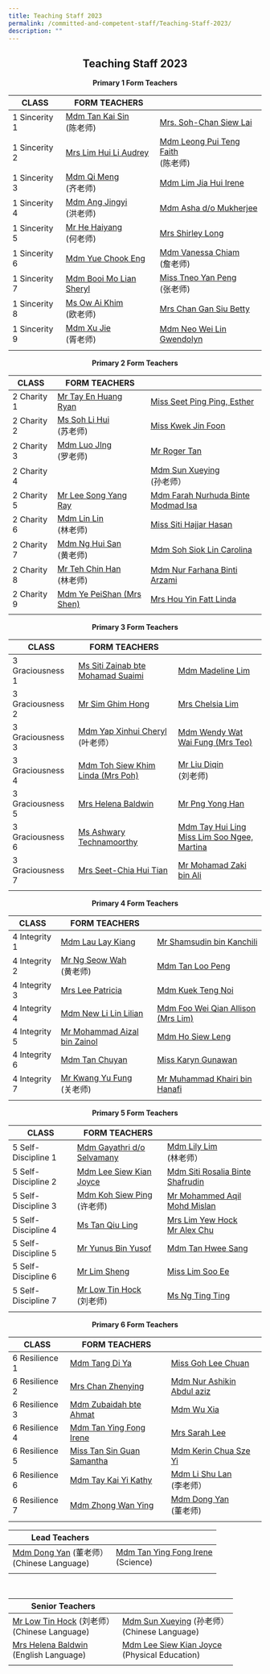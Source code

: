 ```yaml
---
title: Teaching Staff 2023
permalink: /committed-and-competent-staff/Teaching-Staff-2023/
description: ""
---
```

## <center>Teaching Staff 2023</center>

**<center>Primary 1 Form Teachers</center>**

| CLASS  | FORM TEACHERS ||
| -------- | -------- | -------- |
 | 1 Sincerity 1 | <a href="mailto:tan_kai_sin@moe.edu.sg">Mdm Tan Kai Sin </a><br>(陈老师)| <a href="mailto:soh-chan_siew_lai@moe.edu.sg">Mrs. Soh-Chan Siew Lai</a> |
| 1 Sincerity 2 | <a href="mailto:kan_hui_li_audrey@moe.edu.sg"> Mrs Lim Hui Li Audrey</a> | <a href="mailto:faith_leong_pui_teng@moe.edu.sg">Mdm Leong Pui Teng Faith </a><br>(陈老师)|
| 1 Sincerity 3 | <a href="mailto:qi_meng@moe.edu.sg">Mdm Qi Meng </a><br>(齐老师)| <a href="mailto:lim_jia_hui@moe.edu.sg">Mdm Lim Jia Hui Irene</a> |
| 1 Sincerity 4 | <a href="mailto:ang_jingyi@moe.edu.sg">Mdm Ang Jingyi </a><br>(洪老师)| <a href="mailto:asha_mukherjee_dula@moe.edu.sg">Mdm Asha d/o Mukherjee</a> |
| 1 Sincerity 5 | <a href="mailto:he_haiyang@moe.edu.sg">Mr He Haiyang </a><br>(何老师)| <a href="mailto:shirley_loo_bee_leng@moe.edu.sg">Mrs Shirley Long</a>|
| 1 Sincerity 6 | <a href="mailto:yue_chook_eng@moe.edu.sg">Mdm Yue Chook Eng</a> | <a href="mailto:vanessa_chiam_yunn_shyuan@moe.edu.sg">Mdm Vanessa Chiam </a><br>(詹老师)|
| 1 Sincerity 7 | <a href="mailto:booi_mo_lian@moe.edu.sg">Mdm Booi Mo Lian Sheryl</a> |<a href="mailto:tneo_yan_peng@moe.edu.sg">Miss Tneo Yan Peng </a><br>(张老师) |
| 1 Sincerity 8 | <a href="mailto:ow_ai_khim@moe.edu.sg">Ms Ow Ai Khim </a><br>(欧老师) | <a href="mailto:chan_gan_siu@moe.edu.sg">Mrs Chan Gan Siu Betty</a>|
| 1 Sincerity 9 | <a href="mailto:xu_jie@moe.edu.sg">Mdm Xu Jie</a><br>(胥老师) | <a href="mailto: neo_wei_lin_gwendolyn@moe.edu.sg">Mdm Neo Wei Lin Gwendolyn</a>|
|||


**<center>Primary 2 Form Teachers</center>**

| CLASS  | FORM TEACHERS ||
| -------- | -------- | -------- |
| 2 Charity 1 | <a href="mailto:ryan_tay_en_huang@moe.edu.sg">Mr Tay En Huang Ryan </a>| <a href="mailto:seet_ping_ping_esther@moe.edu.sg">Miss Seet Ping Ping, Esther</a> |
| 2 Charity 2 | <a href="mailto:soh_li_hui@moe.edu.sg"> Ms Soh Li Hui </a><br>(苏老师) | <a href="mailto:kwek_jin_foon@moe.edu.sg">Miss Kwek Jin Foon</a>|
| 2 Charity 3 | <a href="mailto:lou_jing@moe.edu.sg">Mdm Luo JIng </a><br>(罗老师)| <a href="mailto:tan_cher_hui_roger@moe.edu.sg">Mr Roger Tan |
| 2 Charity 4 || </a><a href="mailto:sun_xueying@moe.edu.sg">Mdm Sun Xueying </a><br> (孙老师）|
| 2 Charity 5 | <a href="mailto:lee_song_yang@moe.edu.sg">Mr Lee Song Yang Ray</a> |<a href="mailto:farah_nurhuda_mohmad_isa@moe.edu.sg">Mdm Farah Nurhuda Binte Modmad Isa</a>|
| 2 Charity 6 | <a href="mailto:lin_lin@moe.edu.sg">Mdm Lin Lin </a><br>(林老师) | <a href="mailto:Siti_hajjar_hasan@moe.edu.sg">Miss Siti Hajjar Hasan</a>|
| 2 Charity 7 | <a href="mailto:ng_hui_san@moe.edu.sg">Mdm Ng Hui San </a><br>(黄老师)| <a href="mailto:soh_siok_lin_carolina@moe.edu.sg">Mdm Soh Siok Lin Carolina </a>|
| 2 Charity 8 | <a href="mailto:teh_chin_han@moe.edu.sg">Mr Teh Chin Han </a><br>(林老师) <br> |<a href="mailto:nur_farhana_arzami@moe.edu.sg">Mdm Nur Farhana Binti Arzami </a>|
| 2 Charity 9 |<a href="mailto:ye_peishan@moe.edu.sg">Mdm Ye PeiShan (Mrs Shen)</a> |<a href="mailto: hou_yin_fatt@moe.edu.sg">Mrs Hou Yin Fatt Linda</a>|
|||
	

**<center>Primary 3 Form Teachers</center>**

| CLASS  | FORM TEACHERS ||
| -------- | -------- | -------- |
| 3 Graciousness 1 |<a href="mailto:siti_zainab_mohamed_suaimi@moe.edu.sg">Ms Siti Zainab bte Mohamad Suaimi </a>| <a href="mailto:madeline_lim_jia_min@moe.edu.sg">Mdm Madeline Lim </a>  |
| 3 Graciousness 2 |<a href="mailto:sim_ghim_hong@moe.edu.sg"> Mr Sim Ghim Hong</a>| <a href="mailto:chelsia_limmoe.edu.sg@moe.edu.sg">Mrs Chelsia Lim </a><br>|
| 3 Graciousness 3 | <a href="mailto:cheryl_yap_xinhui@moe.edu.sg">Mdm Yap Xinhui Cheryl </a><br>(叶老师）| <a href="mailto:wat_wai_fung@moe.edu.sg">Mdm Wendy Wat Wai Fung (Mrs Teo)</a> |
| 3 Graciousness 4 | <a href="mailto:toh_siew_khim@moe.edu.sg">Mdm Toh Siew Khim Linda (Mrs Poh)</a> | <a href="mailto:liu_diqin@moe.edu.sg">Mr Liu Diqin </a><br>(刘老师) |
| 3 Graciousness 5 | <a href="mailto:helena_baldwin@moe.edu.sg">Mrs Helena Baldwin</a>|<a href="mailto:png_yong_han@moe.edu.sg">Mr Png Yong Han</a>|
| 3 Graciousness 6 | <a href="mailto:technamoorthy_ashwary@moe.edu.sg">Ms Ashwary Technamoorthy</a>|<a href="mailto:cherlyn_renee_tay_hui@moe.edu.sg">Mdm Tay Hui Ling </a><br><a href="mailto:lim_soo_ngee_martina@moe.edu.sg">Miss Lim Soo Ngee, Martina </a>|
| 3 Graciousness 7 | <a href="mailto:chia_hui_tian@moe.edu.sg">Mrs Seet-Chia Hui Tian</a> | <a href="mailto:mohamad_zaki_ali@moe.edu.sg">Mr Mohamad Zaki bin Ali </a>|
|||


**<center>Primary 4 Form Teachers</center>**

| CLASS  | FORM TEACHERS ||
| -------- | -------- | -------- |
| 4 Integrity 1 | <a href="mailto:lau_lay_kiang@moe.edu.sg">Mdm Lau Lay Kiang</a>| <a href="mailto:shamsudin_kanchil@moe.edu.sg">Mr Shamsudin bin Kanchili</a> |
| 4 Integrity 2 |<a href="mailto:ng_swoe_wah@moe.edu.sg"> Mr Ng Seow Wah </a><br>(黄老师)| <a href="mailto:tan_loo_peng@moe.edu.sg">Mdm Tan Loo Peng</a>|
| 4 Integrity 3 | <a href="mailto:lee_patricia@moe.edu.sg">Mrs Lee Patricia</a>| <a href="mailto:kuek_teng_noi@moe.edu.sg">Mdm Kuek Teng Noi</a> |
| 4 Integrity 4 | <a href="mailto:new_lilin_lilian@moe.edu.sg">Mdm New Li Lin Lilian</a>|<a href="mailto:allison_foo_wei_qian@moe.edu.sg">Mdm Foo Wei Qian Allison (Mrs Lim) </a>|
| 4 Integrity 5 |<a href="mailto:he_haiyang@moe.edu.sg">Mr Mohammad Aizal bin Zainol</a>| <a href="mailto:ho_siew_leng_1@moe.edu.sg">Mdm Ho Siew Leng</a>|
| 4 Integrity 6 | <a href="mailto:tan_chuyan@moe.edu.sg">Mdm Tan Chuyan</a>| <a href="mailto:karyn_gunawan@moe.edu.sg">Miss Karyn Gunawan</a>|
| 4 Integrity 7 | <a href="mailto:kwang_yu_fung@moe.edu.sg">Mr Kwang Yu Fung </a><br>(关老师)| <a href="mailto:muhammad_khairi_hanafi@moe.edu.sg">Mr Muhammad Khairi bin Hanafi</a> |
|||

**<center>Primary 5 Form Teachers</center>**

| CLASS  | FORM TEACHERS ||
| -------- | -------- | -------- |
| 5 Self-Discipline 1 | <a href="mailto:gayathri_selvamany@moe.edu.sg">Mdm Gayathri d/o Selvamany</a>| <a href="mailto:lily_lim_a@moe.edu.sg">Mdm Lily Lim </a><br> (林老师） |
| 5 Self-Discipline 2 | <a href="mailto:lee_siew_kian_joyce@moe.edu.sg"> Mdm Lee Siew Kian Joyce</a>| <a href="mailto:siti_rosalia_shafrudin@moe.edu.sg">Mdm Siti Rosalia Binte Shafrudin</a>|
| 5 Self-Discipline 3 | <a href="mailto:koh_siew_ping@moe.edu.sg">Mdm Koh Siew Ping </a><br>(许老师)| <a href="mailto:mohammed_aqil_mohd_mislan@moe.edu.sg">Mr Mohammed Aqil Mohd Mislan</a> |
| 5 Self-Discipline 4 |<a href="mailto:tan_qiu_ling@moe.edu.sg">	Ms Tan Qiu Ling</a>| <a href="mailto:lim_yew_hock@moe.edu.sg">Mrs Lim Yew Hock</a><br><a href="mailto:chu_yunfeng_alex@moe.edu.sg">Mr Alex Chu</a>|
| 5 Self-Discipline 5 | <a href="mailto:yunus_b_yusof@moe.edu.sg">Mr Yunus Bin Yusof</a>|<a href="mailto:tan_hwee_sang@moe.edu.sg">Mdm Tan Hwee Sang</a>|
| 5 Self-Discipline 6 | <a href="mailto:lim_sheng@moe.edu.sg">Mr Lim Sheng</a>| <a href="mailto:lim_soo_ee@moe.edu.sg">Miss Lim Soo Ee</a>|
| 5 Self-Discipline 7 | <a href="mailto:low_tin_hock@moe.edu.sg"> Mr Low Tin Hock </a><br>(刘老师)| <a href="mailto:ng_ting_ting_a@moe.edu.sg">Ms Ng Ting Ting</a>|
|||


**<center>Primary 6 Form Teachers</center>**
	
| CLASS  | FORM TEACHERS ||
| -------- | -------- | -------- |
| 6 Resilience 1 | <a href="mailto:tang_di_ya@moe.edu.sg">Mdm Tang Di Ya</a>| <a href="mailto:goh_lee_chuan@moe.edu.sg">Miss Goh Lee Chuan </a>|
| 6 Resilience 2 | <a href="mailto:song_zhenying@moe.edu.sg"> Mrs Chan Zhenying</a>| <a href="mailto:nur_ashikin_abdull_aziz@moe.edu.sg">Mdm Nur Ashikin Abdul aziz</a>|
| 6 Resilience 3 |<a href="mailto:zubaidah_ahmat@moe.edu.sg">Mdm Zubaidah bte Ahmat</a>| <a href="mailto:wu_xia@moe.edu.sg">Mdm Wu Xia</a> |
| 6 Resilience 4 | <a href="mailto:tan_ying_fong@moe.edu.sg">Mdm Tan Ying Fong Irene</a>| <a href="mailto:sarah_koh_hui_khoon@moe.edu.sg">Mrs Sarah Lee</a>|
| 6 Resilience 5 | <a href="mailto:samantha_s_tan@moe.edu.sg">Miss Tan Sin Guan Samantha</a>|<a href="mailto:chua_sze_yi@moe.edu.sg">Mdm Kerin Chua Sze Yi </a>|
| 6 Resilience 6 | <a href="mailto:tay_kai_yi_kathy@moe.edu.sg">Mdm Tay Kai Yi Kathy</a>|<a href="mailto:li_shu_lan_a@moe.edu.sg">Mdm Li Shu Lan </a><br>(李老师）|
| 6 Resilience 7 | <a href="mailto:zhong_wan_ying@moe.edu.sg">Mdm Zhong Wan Ying</a> | <a href="mailto:dong_yan@moe.edu.sg">Mdm Dong Yan </a><br>(董老师) |
|||

	
|  **Lead Teachers**|  | 
| -------- | -------- | 
| <a href="mailto:dong_yan@moe.edu.sg">Mdm Dong Yan</a>  (董老师）<br>(Chinese Language) | <a href="mailto:tan_ying_fong@moe.edu.sg">Mdm Tan Ying Fong Irene</a> <br>(Science) |
|||


<br>

|  **Senior Teachers**|  | 
| -------- | -------- | 
| <a href="mailto:low_tin_hock@moe.edu.sg">Mr Low Tin Hock</a> (刘老师）<br>(Chinese Language) | <a href="mailto:sun_xueying@moe.edu.sg">Mdm Sun Xueying</a>  (孙老师）<br>(Chinese Language) |
|<a href="mailto:helena_baldwin@moe.edu.sg">Mrs Helena Baldwin</a> <br>(English Language)|<a href="mailto:lee_siew_kian_joyce@moe.edu.sg">Mdm Lee Siew Kian Joyce</a><br>(Physical Education)|
|||